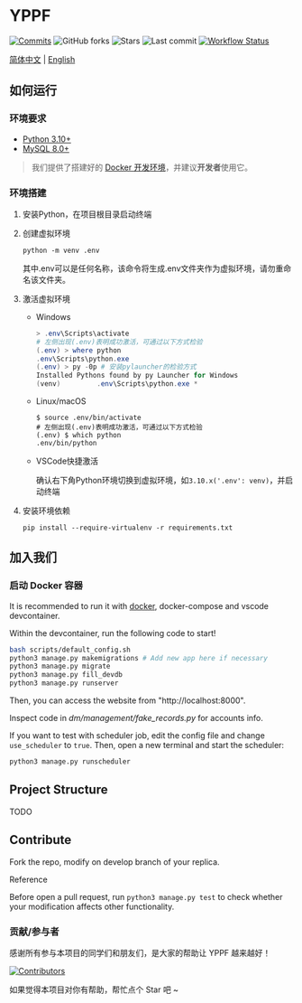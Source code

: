 # YPPF

[![Commits](https://img.shields.io/github/commit-activity/t/Yuanpei-Intelligence/YPPF)](https://github.com/Yuanpei-Intelligence/YPPF/commits)
![GitHub forks](https://img.shields.io/github/forks/Yuanpei-Intelligence/YPPF)
![Stars](https://img.shields.io/github/stars/Yuanpei-Intelligence/YPPF)
![Last commit](https://img.shields.io/github/last-commit/Yuanpei-Intelligence/YPPF)
[![Workflow Status](https://img.shields.io/github/actions/workflow/status/Yuanpei-Intelligence/YPPF/basetest.yml)](https://github.com/Yuanpei-Intelligence/YPPF/actions)

[简体中文](README.md) | [English](README_en.md)

## 如何运行

### 环境要求

- [Python 3.10+](https://www.python.org/downloads/)
- [MySQL 8.0+](https://dev.mysql.com/downloads/mysql/)

> 我们提供了搭建好的 [Docker 开发环境](#启动-docker-容器)，并建议**开发者**使用它。

### 环境搭建

1. 安装Python，在项目根目录启动终端

2. 创建虚拟环境

    ```shell
    python -m venv .env
    ```

    其中.env可以是任何名称，该命令将生成.env文件夹作为虚拟环境，请勿重命名该文件夹。

3. 激活虚拟环境

    - Windows

         ```powershell
         > .env\Scripts\activate
         # 左侧出现(.env)表明成功激活，可通过以下方式检验
         (.env) > where python
         .env\Scripts\python.exe
         (.env) > py -0p # 安装pylauncher的检验方式
         Installed Pythons found by py Launcher for Windows
         (venv)         .env\Scripts\python.exe *
         ```
         
    - Linux/macOS 
    
         ```shell
         $ source .env/bin/activate
         # 左侧出现(.env)表明成功激活，可通过以下方式检验
         (.env) $ which python
         .env/bin/python
         ```
         
    - VSCode快捷激活
    
         确认右下角Python环境切换到虚拟环境，如`3.10.x('.env': venv)`，并启动终端
    
4. 安装环境依赖

    ```shell
    pip install --require-virtualenv -r requirements.txt
    ```

## 加入我们

### 启动 Docker 容器

It is recommended to run it with [docker](https://www.docker.com/),
docker-compose and vscode devcontainer.

Within the devcontainer, run the following code to start!

```bash
bash scripts/default_config.sh
python3 manage.py makemigrations # Add new app here if necessary
python3 manage.py migrate
python3 manage.py fill_devdb
python3 manage.py runserver
```

Then, you can access the website from "http://localhost:8000".

Inspect code in *dm/management/fake_records.py* for accounts info.

If you want to test with scheduler job,
edit the config file and change `use_scheduler` to `true`.
Then, open a new terminal and start the scheduler:

```bash
python3 manage.py runscheduler
```




## Project Structure
TODO

## Contribute
Fork the repo, modify on develop branch of your replica.

Reference 

Before open a pull request, run `python3 manage.py test` to check whether your
modification affects other functionality.

### 贡献/参与者

感谢所有参与本项目的同学们和朋友们，是大家的帮助让 YPPF 越来越好！

[![Contributors](https://contrib.rocks/image?repo=Yuanpei-Intelligence/YPPF)](https://github.com/Yuanpei-Intelligence/YPPF/graphs/contributors)

如果觉得本项目对你有帮助，帮忙点个 Star 吧 ~
